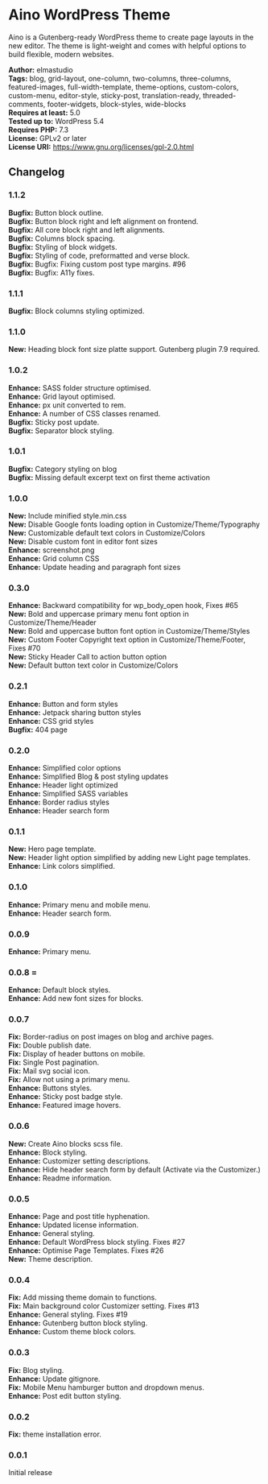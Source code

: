 # Aino WordPress Theme
Aino is a Gutenberg-ready WordPress theme to create page layouts in the new editor. The theme is light-weight and comes with helpful options to build flexible, modern websites.  

__Author:__ elmastudio  
__Tags:__  blog, grid-layout, one-column, two-columns, three-columns, featured-images, full-width-template, theme-options, custom-colors, custom-menu, editor-style, sticky-post, translation-ready, threaded-comments, footer-widgets, block-styles, wide-blocks  
__Requires at least:__ 5.0  
__Tested up to:__ WordPress 5.4  
__Requires PHP:__ 7.3    
__License:__ GPLv2 or later  
__License URI:__ https://www.gnu.org/licenses/gpl-2.0.html  

## Changelog  

### 1.1.2   
**Bugfix:** Button block outline.  
**Bugfix:** Button block right and left alignment on frontend.  
**Bugfix:** All core block right and left alignments.  
**Bugfix:** Columns block spacing.  
**Bugfix:** Styling of block widgets.  
**Bugfix:** Styling of code, preformatted and verse block.  
**Bugfix:**  Bugfix: Fixing custom post type margins. #96  
**Bugfix:**  Bugfix: A11y fixes.  

### 1.1.1  
**Bugfix:** Block columns styling optimized.  

### 1.1.0  
**New:** Heading block font size platte support. Gutenberg plugin 7.9 required.  

### 1.0.2 
**Enhance:** SASS folder structure optimised.  
**Enhance:** Grid layout optimised.  
**Enhance:** px unit converted to rem.  
**Enhance:** A number of CSS classes renamed.  
**Bugfix:** Sticky post update.  
**Bugfix:** Separator block styling.  
    
### 1.0.1 
**Bugfix:** Category styling on blog  
**Bugfix:** Missing default excerpt text on first theme activation    
  
### 1.0.0 
**New:** Include minified style.min.css  
**New:** Disable Google fonts loading option in Customize/Theme/Typography  
**New:** Customizable default text colors in Customize/Colors  
**New:** Disable custom font in editor font sizes  
**Enhance:** screenshot.png  
**Enhance:** Grid column CSS  
**Enhance:** Update heading and paragraph font sizes  

### 0.3.0  
**Enhance:** Backward compatibility for wp_body_open hook, Fixes #65  
**New:** Bold and uppercase primary menu font option in Customize/Theme/Header  
**New:** Bold and uppercase button font option in Customize/Theme/Styles  
**New:** Custom Footer Copyright text option in Customize/Theme/Footer, Fixes #70  
**New:** Sticky Header Call to action button option  
**New:** Default button text color in Customize/Colors  

### 0.2.1  
**Enhance:** Button and form styles  
**Enhance:** Jetpack sharing button styles  
**Enhance:** CSS grid styles  
**Bugfix:** 404 page  

### 0.2.0
**Enhance:** Simplified color options  
**Enhance:** Simplified Blog & post styling updates  
**Enhance:** Header light optimized  
**Enhance:** Simplified SASS variables  
**Enhance:** Border radius styles  
**Enhance:** Header search form  

### 0.1.1  
**New:** Hero page template.    
**New:** Header light option simplified by adding new Light page templates.  
**Enhance:** Link colors simplified.  

### 0.1.0  
**Enhance:** Primary menu and mobile menu.  
**Enhance:** Header search form.  

### 0.0.9  
**Enhance:** Primary menu.  

### 0.0.8 =  
**Enhance:** Default block styles.  
**Enhance:** Add new font sizes for blocks.  

### 0.0.7  
**Fix:** Border-radius on post images on blog and archive pages.  
**Fix:** Double publish date.  
**Fix:** Display of header buttons on mobile.  
**Fix:** Single Post pagination.  
**Fix:** Mail svg social icon.  
**Fix:** Allow not using a primary menu.  
**Enhance:** Buttons styles.  
**Enhance:** Sticky post badge style.  
**Enhance:** Featured image hovers.  

### 0.0.6  
**New:** Create Aino blocks scss file.  
**Enhance:** Block styling.  
**Enhance:** Customizer setting descriptions.  
**Enhance:** Hide header search form by default (Activate via the Customizer.)  
**Enhance:** Readme information.  

### 0.0.5  
**Enhance:** Page and post title hyphenation.  
**Enhance:** Updated license information.  
**Enhance:** General styling.  
**Enhance:** Default WordPress block styling. Fixes #27  
**Enhance:** Optimise Page Templates. Fixes #26  
**New:** Theme description.  

### 0.0.4  
**Fix:** Add missing theme domain to functions.  
**Fix:** Main background color Customizer setting. Fixes #13  
**Enhance:** General styling. Fixes #19  
**Enhance:** Gutenberg button block styling.  
**Enhance:** Custom theme block colors.  

### 0.0.3  
**Fix:** Blog styling.  
**Enhance:** Update gitignore.  
**Fix:** Mobile Menu hamburger button and dropdown menus.  
**Enhance:** Post edit button styling.  

### 0.0.2  
**Fix:** theme installation error.  

### 0.0.1  
Initial release  
